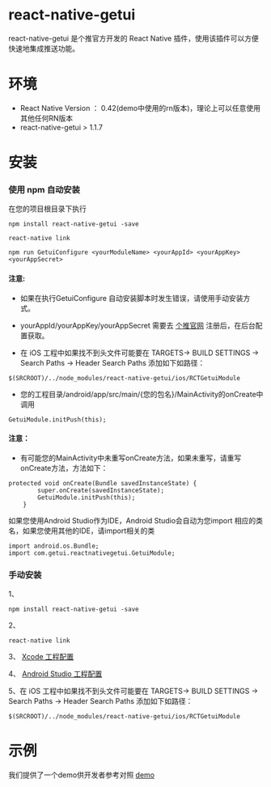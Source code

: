 # react-native-getui
react-native-getui 是个推官方开发的 React Native 插件，使用该插件可以方便快速地集成推送功能。


# 环境

- React Native Version ： 0.42(demo中使用的rn版本)，理论上可以任意使用其他任何RN版本
- react-native-getui > 1.1.7

# 安装

### 使用 npm 自动安装

在您的项目根目录下执行

````
npm install react-native-getui -save
````
````
react-native link
````
````
npm run GetuiConfigure <yourModuleName> <yourAppId> <yourAppKey> <yourAppSecret>
````
#### 注意:

- 如果在执行GetuiConfigure 自动安装脚本时发生错误，请使用手动安装方式。

- yourAppId/yourAppKey/yourAppSecret 需要去 [个推官网](https://dev.getui.com) 注册后，在后台配置获取。

- 在 iOS 工程中如果找不到头文件可能要在 TARGETS-> BUILD SETTINGS -> Search Paths -> Header Search Paths 添加如下如路径：
````
$(SRCROOT)/../node_modules/react-native-getui/ios/RCTGetuiModule
````
- 您的工程目录/android/app/src/main/{您的包名}/MainActivity的onCreate中调用
````
GetuiModule.initPush(this);
````
#### 注意：

- 有可能您的MainActivity中未重写onCreate方法，如果未重写，请重写onCreate方法，方法如下：
````
protected void onCreate(Bundle savedInstanceState) {
        super.onCreate(savedInstanceState);
        GetuiModule.initPush(this);
    }
````
如果您使用Android Studio作为IDE，Android Studio会自动为您import 相应的类名，如果您使用其他的IDE，请import相关的类

````
import android.os.Bundle;
import com.getui.reactnativegetui.GetuiModule;
````

### 手动安装
1、
````
npm install react-native-getui -save
````

2、
````
react-native link
````

3、
[Xcode 工程配置](https://github.com/GetuiLaboratory/react-native-getui/blob/master/example/document/iOS.md)

4、
[Android Studio 工程配置](https://github.com/GetuiLaboratory/react-native-getui/blob/master/example/document/android.md)

5、在 iOS 工程中如果找不到头文件可能要在 TARGETS-> BUILD SETTINGS -> Search Paths -> Header Search Paths 添加如下如路径：
````
$(SRCROOT)/../node_modules/react-native-getui/ios/RCTGetuiModule
````

# 示例

我们提供了一个demo供开发者参考对照 [demo](https://github.com/GetuiLaboratory/react-native-getui/tree/master/example/pushDemo)
